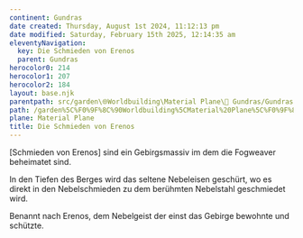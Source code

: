 ```yaml
---
continent: Gundras
date created: Thursday, August 1st 2024, 11:12:13 pm
date modified: Saturday, February 15th 2025, 12:14:35 am
eleventyNavigation:
  key: Die Schmieden von Erenos
  parent: Gundras
herocolor0: 214
herocolor1: 207
herocolor2: 184
layout: base.njk
parentpath: src/garden\🌐Worldbuilding\Material Plane\🏰 Gundras/Gundras.md
path: /garden%5C%F0%9F%8C%90Worldbuilding%5CMaterial%20Plane%5C%F0%9F%8F%B0%20Gundras%5CRegions%20-%20Cities%5CDie%20Schmieden%20von%20Erenos/
plane: Material Plane
title: Die Schmieden von Erenos
---
```


[Schmieden von Erenos] sind ein Gebirgsmassiv im dem die Fogweaver beheimatet sind. 

In den Tiefen des Berges wird das seltene Nebeleisen geschürt, wo es direkt in den Nebelschmieden zu dem berühmten Nebelstahl geschmiedet wird. 

Benannt nach Erenos, dem Nebelgeist der einst das Gebirge bewohnte und schützte.